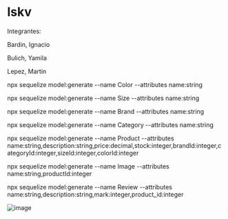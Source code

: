 # lskv

Integrantes:

Bardin, Ignacio

Bulich, Yamila

Lepez, Martin



npx sequelize model:generate --name Color --attributes name:string

npx sequelize model:generate --name Size --attributes name:string

npx sequelize model:generate --name Brand --attributes name:string

npx sequelize model:generate --name Category --attributes name:string



npx sequelize model:generate --name Product --attributes name:string,description:string,price:decimal,stock:integer,brandId:integer,categoryId:integer,sizeId:integer,colorId:integer

npx sequelize model:generate --name Image --attributes name:string,productId:integer

npx sequelize model:generate --name Review --attributes name:string,description:string,mark:integer,product_id:integer

![image](https://user-images.githubusercontent.com/81446679/143147468-7ae2228f-d152-4310-8dfb-07fcb28074b2.png)
